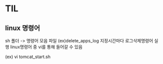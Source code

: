 # TIL

## linux 명령어
sh 폴더 -> 명령어 모음 파일 (ex)delete_apps_log  지정시간마다 로그삭제명령어 실행
linux명령어 중 vi를 통해 들어갈 수 있음

(ex)
vi tomcat_start.sh
